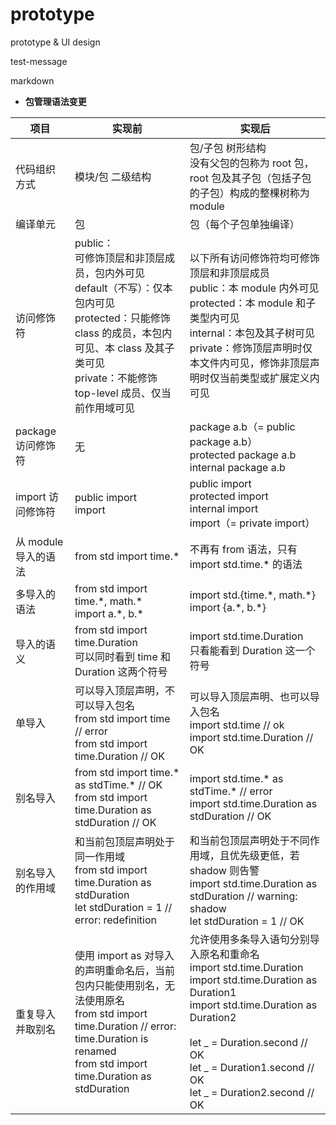 # prototype
prototype &amp; UI design


test-message


markdown


 * **包管理语法变更**
  
  | 项目 | 实现前 | 实现后 |
|------|-------|--------|
| 代码组织方式 | 模块/包 二级结构 | 包/子包 树形结构<br>没有父包的包称为 root 包，root 包及其子包（包括子包的子包）构成的整棵树称为 module |
| 编译单元 | 包 | 包（每个子包单独编译） |
| 访问修饰符 | public：<br>可修饰顶层和非顶层成员，包内外可见<br>default（不写）：仅本包内可见<br>protected：只能修饰 class 的成员，本包内可见、本 class 及其子类可见<br>private：不能修饰 top-level 成员、仅当前作用域可见 | 以下所有访问修饰符均可修饰顶层和非顶层成员<br>public：本 module 内外可见<br>protected：本 module 和子类型内可见<br>internal：本包及其子树可见<br>private：修饰顶层声明时仅本文件内可见，修饰非顶层声明时仅当前类型或扩展定义内可见 |
| package 访问修饰符| 无 | package a.b（= public package a.b）<br>protected package a.b<br>internal package a.b |
| import 访问修饰符 | public import<br>import | public import<br>protected import<br>internal import<br>import（= private import） |
| 从 module 导入的语法 | from std import time.\* | 不再有 from 语法，只有 import std.time.\* 的语法 |
| 多导入的语法 | from std import time.\*, math.\*<br>import a.\*, b.\* | import std.{time.\*, math.\*}<br>import {a.\*, b.\*} |
| 导入的语义 | from std import time.Duration<br>可以同时看到 time 和 Duration 这两个符号 | import std.time.Duration<br>只看能看到 Duration 这一个符号 |
| 单导入 | 可以导入顶层声明，不可以导入包名<br>from std import time // error<br>from std import time.Duration // OK | 可以导入顶层声明、也可以导入包名<br>import std.time // ok<br>import std.time.Duration // OK |
| 别名导入 | from std import time.\* as stdTime.\* // OK<br>from std import time.Duration as stdDuration // OK | import std.time.\* as stdTime.\* // error<br>import std.time.Duration as stdDuration // OK |
| 别名导入的作用域 | 和当前包顶层声明处于同一作用域<br>from std import time.Duration as stdDuration<br>let stdDuration = 1 // error: redefinition | 和当前包顶层声明处于不同作用域，且优先级更低，若 shadow 则告警<br>import std.time.Duration as stdDuration // warning: shadow<br>let stdDuration = 1 // OK |
| 重复导入并取别名 | 使用 import as 对导入的声明重命名后，当前包内只能使用别名，无法使用原名<br>from std import time.Duration // error: time.Duration is renamed<br>from std import time.Duration as stdDuration | 允许使用多条导入语句分别导入原名和重命名<br>import std.time.Duration<br>import std.time.Duration as Duration1<br>import std.time.Duration as Duration2<br><br>let _ = Duration.second // OK<br>let _ = Duration1.second // OK<br>let _ = Duration2.second // OK |
  
  
